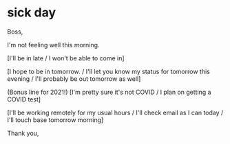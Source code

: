 # sick day

Boss,

I'm not feeling well this morning.

[I'll be in late / I won't be able to come in]

[I hope to be in tomorrow. / I'll let you know my status for tomorrow this evening / I'll probably be out tomorrow as well]

(Bonus line for 2021!) [I'm pretty sure it's not COVID / I plan on getting a COVID test]

[I'll be working remotely for my usual hours / I'll check email as I can today / I'll touch base tomorrow morning]

Thank you,
